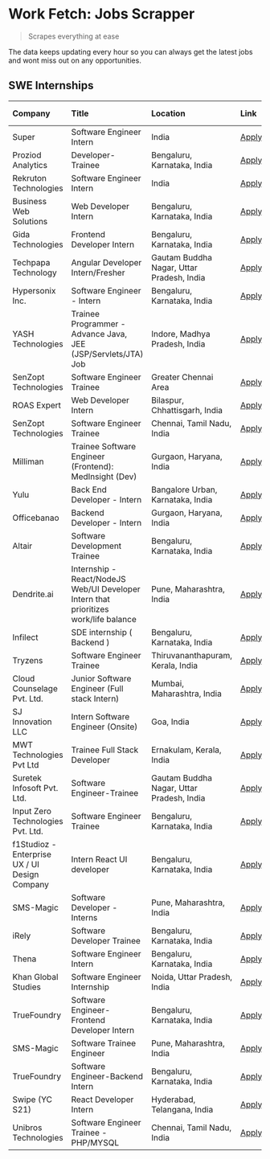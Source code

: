 # Work Fetch: Jobs Scrapper
> Scrapes everything at ease

The data keeps updating every hour so you can always get the latest jobs and wont miss out on any opportunities.

## SWE Internships
<!--START_SECTION:workfetch-->
| Company                                       | Title                                                                                | Location                                  | Link                                                                                                                                                                                                                                                                                                 | Date Posted   |
|:----------------------------------------------|:-------------------------------------------------------------------------------------|:------------------------------------------|:-----------------------------------------------------------------------------------------------------------------------------------------------------------------------------------------------------------------------------------------------------------------------------------------------------|:--------------|
| Super                                         | Software Engineer Intern                                                             | India                                     | [Apply](https://in.linkedin.com/jobs/view/software-engineer-intern-at-super-3832648104?refId=zpOFZAc%2BSobcBBGhZ6Xn6w%3D%3D&trackingId=s5Anx%2FQgbXqpDYvVF4g3nA%3D%3D&position=3&pageNum=1&trk=public_jobs_jserp-result_search-card)                                                                 | 2024-02-23    |
| Proziod Analytics                             | Developer-Trainee                                                                    | Bengaluru, Karnataka, India               | [Apply](https://in.linkedin.com/jobs/view/developer-trainee-at-proziod-analytics-3838200708?refId=zpOFZAc%2BSobcBBGhZ6Xn6w%3D%3D&trackingId=N2yzM90xhTkJnjjFzrW2HQ%3D%3D&position=9&pageNum=1&trk=public_jobs_jserp-result_search-card)                                                              | 2024-02-23    |
| Rekruton Technologies                         | Software Engineer Intern                                                             | India                                     | [Apply](https://in.linkedin.com/jobs/view/software-engineer-intern-at-rekruton-technologies-3838288724?refId=zpOFZAc%2BSobcBBGhZ6Xn6w%3D%3D&trackingId=TfnAaNPXoWGYW6El9anhTA%3D%3D&position=23&pageNum=1&trk=public_jobs_jserp-result_search-card)                                                  | 2024-02-23    |
| Business Web Solutions                        | Web Developer Intern                                                                 | Bengaluru, Karnataka, India               | [Apply](https://in.linkedin.com/jobs/view/web-developer-intern-at-business-web-solutions-3835789494?refId=qk5WkRZtZpK7c%2B22ksXW2A%3D%3D&trackingId=TTny63f%2FC3asMfSPARwX3Q%3D%3D&position=22&pageNum=0&trk=public_jobs_jserp-result_search-card)                                                   | 2024-02-21    |
| Gida Technologies                             | Frontend Developer Intern                                                            | Bengaluru, Karnataka, India               | [Apply](https://in.linkedin.com/jobs/view/frontend-developer-intern-at-gida-technologies-3836040945?refId=zpOFZAc%2BSobcBBGhZ6Xn6w%3D%3D&trackingId=4ozeR9HYmY7W96TRERa51g%3D%3D&position=5&pageNum=1&trk=public_jobs_jserp-result_search-card)                                                      | 2024-02-21    |
| Techpapa Technology                           | Angular Developer Intern/Fresher                                                     | Gautam Buddha Nagar, Uttar Pradesh, India | [Apply](https://in.linkedin.com/jobs/view/angular-developer-intern-fresher-at-techpapa-technology-3834305862?refId=zpOFZAc%2BSobcBBGhZ6Xn6w%3D%3D&trackingId=0IRuXyRsSDOOXaQ5QCNT9Q%3D%3D&position=21&pageNum=1&trk=public_jobs_jserp-result_search-card)                                            | 2024-02-20    |
| Hypersonix Inc.                               | Software Engineer - Intern                                                           | Bengaluru, Karnataka, India               | [Apply](https://in.linkedin.com/jobs/view/software-engineer-intern-at-hypersonix-inc-3833055982?refId=qk5WkRZtZpK7c%2B22ksXW2A%3D%3D&trackingId=bJAvB3%2FDuw%2B81b6FsAhBsQ%3D%3D&position=3&pageNum=0&trk=public_jobs_jserp-result_search-card)                                                      | 2024-02-18    |
| YASH Technologies                             | Trainee Programmer - Advance Java, JEE (JSP/Servlets/JTA) Job                        | Indore, Madhya Pradesh, India             | [Apply](https://in.linkedin.com/jobs/view/trainee-programmer-advance-java-jee-jsp-servlets-jta-job-at-yash-technologies-3811759183?refId=qk5WkRZtZpK7c%2B22ksXW2A%3D%3D&trackingId=r4IEzY%2BBxASBq75Gd8sBwQ%3D%3D&position=14&pageNum=0&trk=public_jobs_jserp-result_search-card)                    | 2024-02-13    |
| SenZopt Technologies                          | Software Engineer Trainee                                                            | Greater Chennai Area                      | [Apply](https://in.linkedin.com/jobs/view/software-engineer-trainee-at-senzopt-technologies-3827688781?refId=zpOFZAc%2BSobcBBGhZ6Xn6w%3D%3D&trackingId=ZCLT%2BJdflkKJpVWL8f7DJQ%3D%3D&position=6&pageNum=1&trk=public_jobs_jserp-result_search-card)                                                 | 2024-02-12    |
| ROAS Expert                                   | Web Developer Intern                                                                 | Bilaspur, Chhattisgarh, India             | [Apply](https://in.linkedin.com/jobs/view/web-developer-intern-at-roas-expert-3828189292?refId=zpOFZAc%2BSobcBBGhZ6Xn6w%3D%3D&trackingId=ccI4frL98nERfREQPBUmVg%3D%3D&position=11&pageNum=1&trk=public_jobs_jserp-result_search-card)                                                                | 2024-02-12    |
| SenZopt Technologies                          | Software Engineer Trainee                                                            | Chennai, Tamil Nadu, India                | [Apply](https://in.linkedin.com/jobs/view/software-engineer-trainee-at-senzopt-technologies-3827686880?refId=zpOFZAc%2BSobcBBGhZ6Xn6w%3D%3D&trackingId=jOMMgTB9UISbO49fWpODqA%3D%3D&position=19&pageNum=1&trk=public_jobs_jserp-result_search-card)                                                  | 2024-02-12    |
| Milliman                                      | Trainee Software Engineer (Frontend): MedInsight (Dev)                               | Gurgaon, Haryana, India                   | [Apply](https://in.linkedin.com/jobs/view/trainee-software-engineer-frontend-medinsight-dev-at-milliman-3792874280?refId=qk5WkRZtZpK7c%2B22ksXW2A%3D%3D&trackingId=KFy6z3XKXKCsdajAJKCG%2BA%3D%3D&position=5&pageNum=0&trk=public_jobs_jserp-result_search-card)                                     | 2024-02-09    |
| Yulu                                          | Back End Developer - Intern                                                          | Bangalore Urban, Karnataka, India         | [Apply](https://in.linkedin.com/jobs/view/back-end-developer-intern-at-yulu-3821682220?refId=qk5WkRZtZpK7c%2B22ksXW2A%3D%3D&trackingId=GqmazD6MI4wqqLEqO%2BmkHg%3D%3D&position=11&pageNum=0&trk=public_jobs_jserp-result_search-card)                                                                | 2024-02-04    |
| Officebanao                                   | Backend Developer - Intern                                                           | Gurgaon, Haryana, India                   | [Apply](https://in.linkedin.com/jobs/view/backend-developer-intern-at-officebanao-3814263731?refId=qk5WkRZtZpK7c%2B22ksXW2A%3D%3D&trackingId=Gyhf6xWi5GjN0LOF3OPhHg%3D%3D&position=20&pageNum=0&trk=public_jobs_jserp-result_search-card)                                                            | 2024-01-31    |
| Altair                                        | Software Development Trainee                                                         | Bengaluru, Karnataka, India               | [Apply](https://in.linkedin.com/jobs/view/software-development-trainee-at-altair-3817606202?refId=qk5WkRZtZpK7c%2B22ksXW2A%3D%3D&trackingId=4dF%2Fsq8X5pY6lAR6aihVMA%3D%3D&position=21&pageNum=0&trk=public_jobs_jserp-result_search-card)                                                           | 2024-01-31    |
| Dendrite.ai                                   | Internship - React/NodeJS Web/UI Developer Intern that prioritizes work/life balance | Pune, Maharashtra, India                  | [Apply](https://in.linkedin.com/jobs/view/internship-react-nodejs-web-ui-developer-intern-that-prioritizes-work-life-balance-at-dendrite-ai-3818948068?refId=zpOFZAc%2BSobcBBGhZ6Xn6w%3D%3D&trackingId=2khD2g2alZLz%2F2I9R9vT1Q%3D%3D&position=4&pageNum=1&trk=public_jobs_jserp-result_search-card) | 2024-01-31    |
| Infilect                                      | SDE internship ( Backend )                                                           | Bengaluru, Karnataka, India               | [Apply](https://in.linkedin.com/jobs/view/sde-internship-backend-at-infilect-3815120558?refId=qk5WkRZtZpK7c%2B22ksXW2A%3D%3D&trackingId=Y7XPtAANJB1M1wuyjPtMCQ%3D%3D&position=25&pageNum=0&trk=public_jobs_jserp-result_search-card)                                                                 | 2024-01-25    |
| Tryzens                                       | Software Engineer Trainee                                                            | Thiruvananthapuram, Kerala, India         | [Apply](https://in.linkedin.com/jobs/view/software-engineer-trainee-at-tryzens-3809363491?refId=zpOFZAc%2BSobcBBGhZ6Xn6w%3D%3D&trackingId=RbuOoHYRD%2FsuSLN2m9eqig%3D%3D&position=12&pageNum=1&trk=public_jobs_jserp-result_search-card)                                                             | 2024-01-18    |
| Cloud Counselage Pvt. Ltd.                    | Junior Software Engineer (Full stack Intern)                                         | Mumbai, Maharashtra, India                | [Apply](https://in.linkedin.com/jobs/view/junior-software-engineer-full-stack-intern-at-cloud-counselage-pvt-ltd-3803132814?refId=qk5WkRZtZpK7c%2B22ksXW2A%3D%3D&trackingId=09doTl3DW8DHXMr0xZoPOQ%3D%3D&position=18&pageNum=0&trk=public_jobs_jserp-result_search-card)                             | 2024-01-11    |
| SJ Innovation LLC                             | Intern Software Engineer (Onsite)                                                    | Goa, India                                | [Apply](https://in.linkedin.com/jobs/view/intern-software-engineer-onsite-at-sj-innovation-llc-3799959011?refId=zpOFZAc%2BSobcBBGhZ6Xn6w%3D%3D&trackingId=1ySXNkl2%2FnLjhsdcgayYxA%3D%3D&position=7&pageNum=1&trk=public_jobs_jserp-result_search-card)                                              | 2024-01-11    |
| MWT Technologies Pvt Ltd                      | Trainee Full Stack Developer                                                         | Ernakulam, Kerala, India                  | [Apply](https://in.linkedin.com/jobs/view/trainee-full-stack-developer-at-mwt-technologies-pvt-ltd-3800921715?refId=qk5WkRZtZpK7c%2B22ksXW2A%3D%3D&trackingId=4LLC2cLjAKJRyI9EWotkBg%3D%3D&position=4&pageNum=0&trk=public_jobs_jserp-result_search-card)                                            | 2024-01-09    |
| Suretek Infosoft Pvt. Ltd.                    | Software Engineer-Trainee                                                            | Gautam Buddha Nagar, Uttar Pradesh, India | [Apply](https://in.linkedin.com/jobs/view/software-engineer-trainee-at-suretek-infosoft-pvt-ltd-3800934643?refId=qk5WkRZtZpK7c%2B22ksXW2A%3D%3D&trackingId=wloKxjIcB9uLJkH%2FSgzyLg%3D%3D&position=16&pageNum=0&trk=public_jobs_jserp-result_search-card)                                            | 2024-01-09    |
| Input Zero Technologies Pvt. Ltd.             | Software Engineer Trainee                                                            | Bengaluru, Karnataka, India               | [Apply](https://in.linkedin.com/jobs/view/software-engineer-trainee-at-input-zero-technologies-pvt-ltd-3800927643?refId=qk5WkRZtZpK7c%2B22ksXW2A%3D%3D&trackingId=GkGfFTw0ULqgIZv7MOFcLQ%3D%3D&position=24&pageNum=0&trk=public_jobs_jserp-result_search-card)                                       | 2024-01-09    |
| f1Studioz - Enterprise UX / UI Design Company | Intern React UI developer                                                            | Bengaluru, Karnataka, India               | [Apply](https://in.linkedin.com/jobs/view/intern-react-ui-developer-at-f1studioz-enterprise-ux-ui-design-company-3796354738?refId=qk5WkRZtZpK7c%2B22ksXW2A%3D%3D&trackingId=DHe%2B4iBPdf3npSakHzfSaQ%3D%3D&position=6&pageNum=0&trk=public_jobs_jserp-result_search-card)                            | 2024-01-08    |
| SMS-Magic                                     | Software Developer -Interns                                                          | Pune, Maharashtra, India                  | [Apply](https://in.linkedin.com/jobs/view/software-developer-interns-at-sms-magic-3799485343?refId=zpOFZAc%2BSobcBBGhZ6Xn6w%3D%3D&trackingId=TPFeAzbrPXpq8xPi%2FpgRgA%3D%3D&position=2&pageNum=1&trk=public_jobs_jserp-result_search-card)                                                           | 2024-01-05    |
| iRely                                         | Software Developer Trainee                                                           | Bengaluru, Karnataka, India               | [Apply](https://in.linkedin.com/jobs/view/software-developer-trainee-at-irely-3801577534?refId=qk5WkRZtZpK7c%2B22ksXW2A%3D%3D&trackingId=Gp1vJO5gzbeaz%2F44RiMuUA%3D%3D&position=10&pageNum=0&trk=public_jobs_jserp-result_search-card)                                                              | 2023-12-22    |
| Thena                                         | Software Engineer Intern                                                             | Bengaluru, Karnataka, India               | [Apply](https://in.linkedin.com/jobs/view/software-engineer-intern-at-thena-3778731751?refId=qk5WkRZtZpK7c%2B22ksXW2A%3D%3D&trackingId=eZlN1EifW2kP0C%2BHdtAoiw%3D%3D&position=13&pageNum=0&trk=public_jobs_jserp-result_search-card)                                                                | 2023-12-05    |
| Khan Global Studies                           | Software Engineer Internship                                                         | Noida, Uttar Pradesh, India               | [Apply](https://in.linkedin.com/jobs/view/software-engineer-internship-at-khan-global-studies-3766942197?refId=zpOFZAc%2BSobcBBGhZ6Xn6w%3D%3D&trackingId=eplA%2BJmr8Y3EFGAFog3xRw%3D%3D&position=16&pageNum=1&trk=public_jobs_jserp-result_search-card)                                              | 2023-11-27    |
| TrueFoundry                                   | Software Engineer- Frontend Developer Intern                                         | Bengaluru, Karnataka, India               | [Apply](https://in.linkedin.com/jobs/view/software-engineer-frontend-developer-intern-at-truefoundry-3790095058?refId=qk5WkRZtZpK7c%2B22ksXW2A%3D%3D&trackingId=AUWDx9ZUu91d355LmRzcCw%3D%3D&position=12&pageNum=0&trk=public_jobs_jserp-result_search-card)                                         | 2023-11-24    |
| SMS-Magic                                     | Software Trainee Engineer                                                            | Pune, Maharashtra, India                  | [Apply](https://in.linkedin.com/jobs/view/software-trainee-engineer-at-sms-magic-3761409781?refId=qk5WkRZtZpK7c%2B22ksXW2A%3D%3D&trackingId=mEQLvlgenn4P389j9rBoOg%3D%3D&position=23&pageNum=0&trk=public_jobs_jserp-result_search-card)                                                             | 2023-11-16    |
| TrueFoundry                                   | Software Engineer-Backend Intern                                                     | Bengaluru, Karnataka, India               | [Apply](https://in.linkedin.com/jobs/view/software-engineer-backend-intern-at-truefoundry-3779508170?refId=zpOFZAc%2BSobcBBGhZ6Xn6w%3D%3D&trackingId=n%2F%2FuVBXCigB7Y6nGMYgkFA%3D%3D&position=1&pageNum=1&trk=public_jobs_jserp-result_search-card)                                                 | 2023-11-10    |
| Swipe (YC S21)                                | React Developer Intern                                                               | Hyderabad, Telangana, India               | [Apply](https://in.linkedin.com/jobs/view/react-developer-intern-at-swipe-yc-s21-3737600089?refId=qk5WkRZtZpK7c%2B22ksXW2A%3D%3D&trackingId=JeSpILqLX0lJoHwh7vlTmg%3D%3D&position=15&pageNum=0&trk=public_jobs_jserp-result_search-card)                                                             | 2023-10-13    |
| Unibros Technologies                          | Software Engineer Trainee - PHP/MYSQL                                                | Chennai, Tamil Nadu, India                | [Apply](https://in.linkedin.com/jobs/view/software-engineer-trainee-php-mysql-at-unibros-technologies-3656599241?refId=zpOFZAc%2BSobcBBGhZ6Xn6w%3D%3D&trackingId=XMU4QC7qccKe%2FbNCbcRUog%3D%3D&position=8&pageNum=1&trk=public_jobs_jserp-result_search-card)                                       | 2023-06-12    |
<!--END_SECTION:workfetch-->
